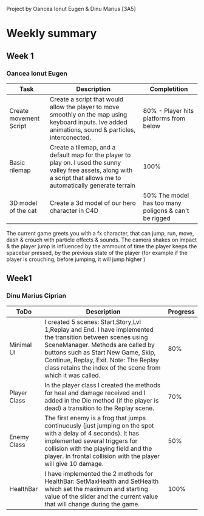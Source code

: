 Project by Oancea Ionut Eugen & Dinu Marius [3A5]

# Weekly summary

## Week 1
### Oancea Ionut Eugen
| Task| Description | Completition |
| - | - | - |
| Create movement Script | Create a script that would allow the player to move smoothly on the map using keyboard inputs. Ive added animations, sound & particles, interconected. | 80% - Player hits platforms from below |
| Basic rilemap | Create a tilemap, and a default map for the player to play on. I used the sunny valley free assets, along with a script that allows me to automatically generate terrain | 100% |
| 3D model of the cat | Create a 3d model of our hero character in C4D |  50% The model has too many poligons & can't be rigged |

The current game greets you with a fx character, that can jump, run, move, dash & crouch with particle effects & sounds.
The camera shakes on impact & the player jump is influenced by the ammount of time the player keeps the spacebar pressed, by the previous state of the player (for example if the player is crouching, before jumping, it will jump higher )


## Week1
### Dinu Marius Ciprian

|      ToDo          |Description                         |Progress                          |
|----------------|-------------------------------|-----------------------------|
|Minimal UI |I created 5 scenes: Start,Story,Lvl 1,Replay and End. I have implemented the transition between scenes using SceneManager. Methods are called by buttons such as Start New Game, Skip, Continue, Replay, Exit. Note: The Replay class retains the index of the scene from which it was called.            |80%           |
|Player Class         |In the player class I created the methods for heal and damage received and I added in the Die method (if the player is dead) a transition to the Replay scene.            |70%            |
|Enemy Class          |The first enemy is a frog that jumps continuously (just jumping on the spot with a delay of 4 seconds). It has implemented several triggers for collision with the playing field and the player. In frontal collision with the player will give 10 damage. |50%|
|HealthBar| I have implemented the 2 methods for HealthBar: SetMaxHealth and SetHealth which set the maximum and starting value of the slider and the current value that will change during the game.| 100%|

